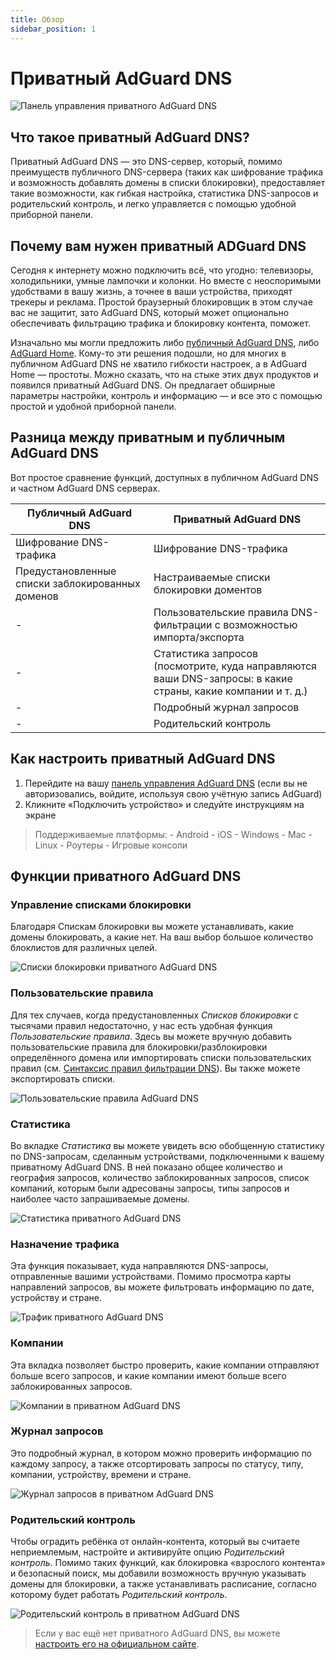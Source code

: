 ```yaml
---
title: Обзор
sidebar_position: 1
---
```


# Приватный AdGuard DNS

![Панель управления приватного AdGuard DNS](https://cdn.adtidy.org/public/Adguard/Blog/private_adguard_dns/main.png)

## Что такое приватный AdGuard DNS?

Приватный AdGuard DNS — это DNS-сервер, который, помимо преимуществ публичного DNS-сервера (таких как шифрование трафика и возможность добавлять домены в списки блокировки), предоставляет такие возможности, как гибкая настройка, статистика DNS-запросов и родительский контроль, и легко управляется с помощью удобной приборной панели.

## Почему вам нужен приватный ADGuard DNS

Сегодня к интернету можно подключить всё, что угодно: телевизоры, холодильники, умные лампочки и колонки. Но вместе с неоспоримыми удобствами в вашу жизнь, а точнее в ваши устройства, приходят трекеры и реклама. Простой браузерный блокировщик в этом случае вас не защитит, зато AdGuard DNS, который может опционально обеспечивать фильтрацию трафика и блокировку контента, поможет.

Изначально мы могли предложить либо [публичный AdGuard DNS](../public-dns/overview.md), либо [AdGuard Home](https://github.com/AdguardTeam/AdGuardHome). Кому-то эти решения подошли, но для многих в публичном AdGuard DNS не хватило гибкости настроек, а в AdGuard Home — простоты. Можно сказать, что на стыке этих двух продуктов и появился приватный AdGuard DNS. Он предлагает обширные параметры настройки, контроль и информацию — и все это с помощью простой и удобной приборной панели.

## Разница между приватным и публичным AdGuard DNS

Вот простое сравнение функций, доступных в публичном AdGuard DNS и частном AdGuard DNS серверах.

| Публичный AdGuard DNS                            | Приватный AdGuard DNS                                                                                        |
| ------------------------------------------------ | ------------------------------------------------------------------------------------------------------------ |
| Шифрование DNS-трафика                           | Шифрование DNS-трафика                                                                                       |
| Предустановленные списки заблокированных доменов | Настраиваемые списки блокировки доментов                                                                     |
| -                                                | Пользовательские правила DNS-фильтрации с возможностью импорта/экспорта                                      |
| -                                                | Статистика запросов (посмотрите, куда направляются ваши DNS-запросы: в какие страны, какие компании и т. д.) |
| -                                                | Подробный журнал запросов                                                                                    |
| -                                                | Родительский контроль                                                                                        |

## Как настроить приватный AdGuard DNS

1. Перейдите на вашу [панель управления AdGuard DNS](https://adguard-dns.io/dashboard/) (если вы не авторизовались, войдите, используя свою учётную запись AdGuard)
2. Кликните «Подключить устройство» и следуйте инструкциям на экране

> Поддерживаемые платформы: - Android - iOS - Windows - Mac - Linux - Роутеры - Игровые консоли

## Функции приватного AdGuard DNS

### Управление списками блокировки

Благодаря Спискам блокировки вы можете устанавливать, какие домены блокировать, а какие нет. На ваш выбор большое количество блоклистов для различных целей.

![Списки блокировки приватного AdGuard DNS](https://cdn.adtidy.org/public/Adguard/Blog/private_adguard_dns/blocklists.png)

### Пользовательские правила

Для тех случаев, когда предустановленных *Списков блокировки* с тысячами правил недостаточно, у нас есть удобная функция *Пользовательские правила*. Здесь вы можете вручную добавить пользовательские правила для блокировки/разблокировки определённого домена или импортировать списки пользовательских правил (см. [Синтаксис правил фильтрации DNS](../general/dns-filtering-syntax.md)). Вы также можете экспортировать списки.

![Пользовательские правила AdGuard DNS](https://cdn.adtidy.org/public/Adguard/Blog/private_adguard_dns/import.png)

### Статистика

Во вкладке *Статистика* вы можете увидеть всю обобщенную статистику по DNS-запросам, сделанным устройствами, подключенными к вашему приватному AdGuard DNS. В ней показано общее количество и география запросов, количество заблокированных запросов, список компаний, которым были адресованы запросы, типы запросов и наиболее часто запрашиваемые домены.

![Статистика приватного AdGuard DNS](https://cdn.adtidy.org/public/Adguard/Blog/private_adguard_dns/statistics.png)

### Назначение трафика

Эта функция показывает, куда направляются DNS-запросы, отправленные вашими устройствами. Помимо просмотра карты направлений запросов, вы можете фильтровать информацию по дате, устройству и стране.

![Трафик приватного AdGuard DNS](https://cdn.adtidy.org/public/Adguard/Blog/private_adguard_dns/traffic_destination.png)

### Компании

Эта вкладка позволяет быстро проверить, какие компании отправляют больше всего запросов, и какие компании имеют больше всего заблокированных запросов.

![Компании в приватном AdGuard DNS](https://cdn.adtidy.org/public/Adguard/Blog/private_adguard_dns/companies.png)

### Журнал запросов

Это подробный журнал, в котором можно проверить информацию по каждому запросу, а также отсортировать запросы по статусу, типу, компании, устройству, времени и стране.

![Журнал запросов в приватном AdGuard DNS](https://cdn.adtidy.org/public/Adguard/Blog/private_adguard_dns/query_log.png)

### Родительский контроль

Чтобы оградить ребёнка от онлайн-контента, который вы считаете неприемлемым, настройте и активируйте опцию *Родительский контроль*. Помимо таких функций, как блокировка «взрослого контента» и безопасный поиск, мы добавили возможность вручную указывать домены для блокировки, а также устанавливать расписание, согласно которому будет работать *Родительский контроль*.

![Родительский контроль в приватном AdGuard DNS](https://cdn.adtidy.org/public/Adguard/Blog/private_adguard_dns/parental_control.png)

> Если у вас ещё нет приватного AdGuard DNS, вы можете [настроить его на официальном сайте](https://adguard-dns.io/).
